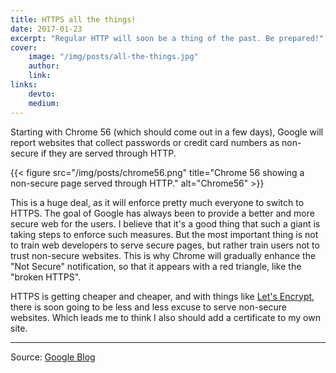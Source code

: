 ```yaml
---
title: HTTPS all the things!
date: 2017-01-23
excerpt: "Regular HTTP will soon be a thing of the past. Be prepared!"
cover:
    image: "/img/posts/all-the-things.jpg"
    author:
    link:
links:
    devto:
    medium:
---
```

Starting with Chrome 56 (which should come out in a few days), Google will report websites that collect passwords or credit card numbers as non-secure if they are served through HTTP.

{{< figure src="/img/posts/chrome56.png" title="Chrome 56 showing a non-secure page served through HTTP." alt="Chrome56" >}}

This is a huge deal, as it will enforce pretty much everyone to switch to HTTPS. The goal of Google has always been to provide a better and more secure web for the users. I believe that it's a good thing that such a giant is taking steps to enforce such measures. But the most important thing is not to train web developers to serve secure pages, but rather train users not to trust non-secure websites. This is why Chrome will gradually enhance the "Not Secure" notification, so that it appears with a red triangle, like the "broken HTTPS".

HTTPS is getting cheaper and cheaper, and with things like [Let's Encrypt](https://letsencrypt.org/), there is soon going to be less and less excuse to serve non-secure websites. Which leads me to think I also should add a certificate to my own site.

---

Source: [Google Blog](https://security.googleblog.com/2016/09/moving-towards-more-secure-web.html?m=1)
